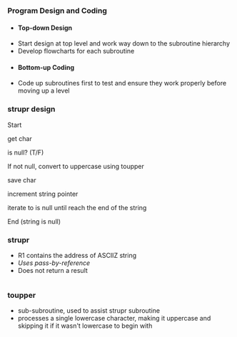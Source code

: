### Program Design and Coding
- #### Top-down Design
- Start design at top level and work way down to the subroutine hierarchy
- Develop flowcharts for each subroutine
- #### Bottom-up Coding
- Code up subroutines first to test and ensure they work properly before moving up a level

### strupr design
Start

get char

is null? (T/F)

If not null, convert to uppercase using toupper

save char

increment string pointer

iterate to is null until reach the end of the string

End (string is null)

### strupr
- R1 contains the address of ASCIIZ string
- *Uses pass-by-reference*
- Does not return a result
```asm

```

### toupper
- sub-subroutine, used to assist strupr subroutine
- processes a single lowercase character, making it uppercase and skipping it if it wasn't lowercase to begin with